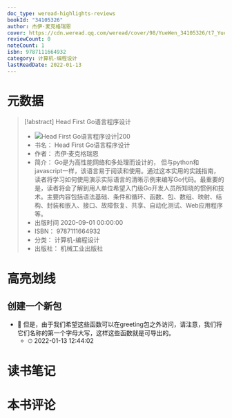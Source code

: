 ```yaml
---
doc_type: weread-highlights-reviews
bookId: "34105326"
author: 杰伊·麦克格瑞恩
cover: https://cdn.weread.qq.com/weread/cover/98/YueWen_34105326/t7_YueWen_34105326.jpg
reviewCount: 0
noteCount: 1
isbn: 9787111664932
category: 计算机-编程设计
lastReadDate: 2022-01-13
---
```

# 元数据
> [!abstract] Head First Go语言程序设计
> - ![ Head First Go语言程序设计|200](https://cdn.weread.qq.com/weread/cover/98/YueWen_34105326/t7_YueWen_34105326.jpg)
> - 书名： Head First Go语言程序设计
> - 作者： 杰伊·麦克格瑞恩
> - 简介： Go是为高性能网络和多处理而设计的， 但与python和javascript一样，该语言易于阅读和使用。通过这本实用的实践指南，读者将学习如何使用演示实际语言的清晰示例来编写Go代码。最重要的是，读者将会了解到用人单位希望入门级Go开发人员所知晓的惯例和技术。主要内容包括语法基础、条件和循环、函数、包、数组、映射、结构、封装和嵌入、接口、故障恢复、共享、自动化测试、Web应用程序等。
> - 出版时间 2020-09-01 00:00:00
> - ISBN： 9787111664932
> - 分类： 计算机-编程设计
> - 出版社： 机械工业出版社

# 高亮划线

## 创建一个新包


- 📌 但是，由于我们希望这些函数可以在greeting包之外访问，请注意，我们将它们名称的第一个字母大写，这样这些函数就是可导出的。 
    - ⏱ 2022-01-13 12:44:02 
# 读书笔记

# 本书评论
